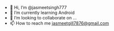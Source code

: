 - 👋 Hi, I’m @jasmeetsingh777
- 🌱 I’m currently learning Android
- 💞️ I’m looking to collaborate on ...
- 📫 How to reach me jasmeetgill7876@gmail.com

<!---
jasmeetsingh777/jasmeetsingh777 is a ✨ special ✨ repository because its `README.md` (this file) appears on your GitHub profile.
You can click the Preview link to take a look at your changes.
--->
